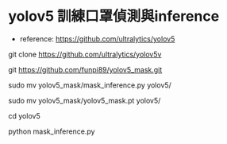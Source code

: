 # yolov5 訓練口罩偵測與inference

* reference: https://github.com/ultralytics/yolov5

git clone https://github.com/ultralytics/yolov5v

git https://github.com/funpi89/yolov5_mask.git

sudo mv yolov5_mask/mask_inference.py yolov5/

sudo mv yolov5_mask/yolov5_mask.pt yolov5/

cd yolov5

python mask_inference.py

